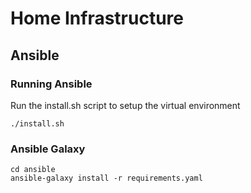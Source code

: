 # Home Infrastructure

## Ansible

### Running Ansible

Run the install.sh script to setup the virtual environment
```
./install.sh
```

### Ansible Galaxy
```
cd ansible
ansible-galaxy install -r requirements.yaml
```
